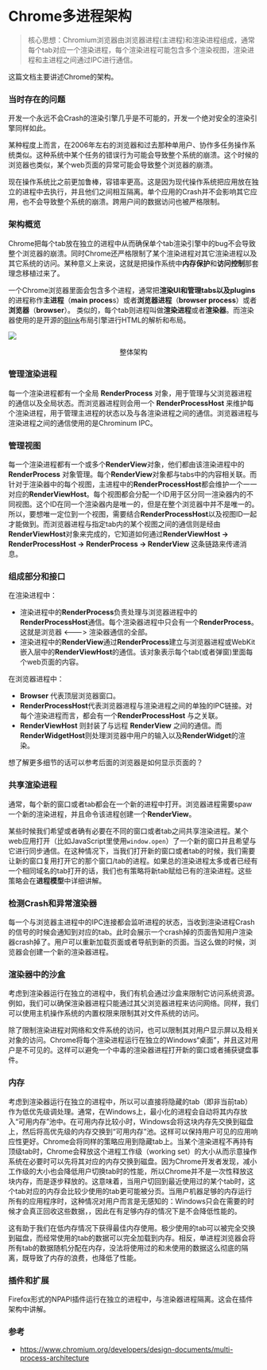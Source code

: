# Chrome多进程架构

> 核心思想：Chromium浏览器由浏览器进程(主进程)和渲染进程组成，通常每个tab对应一个渲染进程，每个渲染进程可能包含多个渲染视图，渲染进程和主进程之间通过IPC进行通信。

这篇文档主要讲述Chrome的架构。

### 当时存在的问题

开发一个永远不会Crash的渲染引擎几乎是不可能的，开发一个绝对安全的渲染引擎同样如此。

某种程度上而言，在2006年左右的浏览器和过去那种单用户、协作多任务操作系统类似。这种系统中某个任务的错误行为可能会导致整个系统的崩溃。这个时候的浏览器也类似，某个web页面的异常可能会导致整个浏览器的崩溃。

现在操作系统比之前更加鲁棒，容错率更高。这是因为现代操作系统把应用放在独立的进程中去执行，并且他们之间相互隔离。单个应用的Crash并不会影响其它应用，也不会导致整个系统的崩溃。跨用户间的数据访问也被严格限制。

### 架构概览
Chrome把每个tab放在独立的进程中从而确保单个tab渲染引擎中的bug不会导致整个浏览器的崩溃。同时Chrome还严格限制了某个渲染进程对其它渲染进程以及其它系统的访问。某种意义上来说，这就是把操作系统中**内存保护**和**访问控制**那套理念移植过来了。

一个Chrome浏览器里面会包含多个进程，通常把**渲染UI和管理tabs以及plugins**的进程称作**主进程**（**main proces**s）或者**浏览器进程**（**browser process**）或者**浏览器**（**browser**）。
类似的，每个tab则进程叫做**渲染进程**或者**渲染器**。而渲染器使用的是开源的[Blink](https://www.chromium.org/blink)布局引擎进行HTML的解析和布局。

![](https://mmbiz.qpic.cn/mmbiz_png/XsgEbl9Edmn1FQ6ZGu68HY3gqmxcKoRibbe0Y6H8WB0ibdhLUibfCd7hQUzxVkvlLb2S8BTdbrP2cdUCeMO5OecAw/0)
<center>整体架构</center>

### 管理渲染进程
每一个渲染进程都有一个全局 **RenderProcess** 对象，用于管理与父浏览器进程的通信以及全局状态。而浏览器进程则会用一个 **RenderProcessHost** 来维护每个渲染进程，用于管理主进程的状态以及与各渲染进程之间的通信。浏览器进程与渲染进程之间的通信使用的是Chrominum IPC。

### 管理视图
每一个渲染进程都有一个或多个**RenderView**对象，他们都由该渲染进程中的**RenderProcess** 对象管理。每个**RenderView**对象都与tabs中的内容相关联。而针对于渲染器中的每个视图，主进程中的**RenderProcessHost**都会维护一个一一对应的**RenderViewHost**。每个视图都会分配一个ID用于区分同一渲染器内的不同视图。这个ID在同一个渲染器内是唯一的，但是在整个浏览器中并不是唯一的。所以，要想唯一定位到一个视图，需要结合**RenderProcessHost**以及视图ID一起才能做到。而浏览器进程与指定tab内的某个视图之间的通信则是经由**RenderViewHost**对象来完成的，它知道如何通过**RenderViewHost -> RenderProcessHost   -> RenderProcess -> RenderView**  这条链路来传递消息。

### 组成部分和接口

在渲染进程中：

- 渲染进程中的**RenderProcess**负责处理与浏览器进程中的**RenderProcessHost**通信。每个渲染器进程中只会有一个**RenderProcess**。这就是浏览器 <---> 渲染器通信的全部。
- 渲染进程中的**RenderView**通过**RenderProcess**建立与浏览器进程或WebKit嵌入层中的**RenderViewHost**的通信。该对象表示每个tab(或者弹窗)里面每个web页面的内容。

在浏览器进程中：

- **Browser** 代表顶层浏览器窗口。
- **RenderProcessHost**代表浏览器进程与渲染进程之间的单独的IPC链接。对每个渲染进程而言，都会有一个**RenderProcessHost** 与之关联。
- **RenderViewHost** 则封装了与远程 **RenderView** 之间的通信。而**RenderWidgetHost**则处理浏览器中用户的输入以及**RenderWidget**的渲染。

想了解更多细节的话可以参考后面的浏览器是如何显示页面的？

### 共享渲染进程
通常，每个新的窗口或者tab都会在一个新的进程中打开。浏览器进程需要spaw一个新的渲染进程，并且命令该进程创建一个**RenderView**。

某些时候我们希望或者确有必要在不同的窗口或者tab之间共享渲染进程。某个web应用打开（比如JavaScript里使用`window.open`）了一个新的窗口并且希望与它进行同步通信。在这种情况下，当我们打开新的窗口或者tab的时候，我们需要让新的窗口复用打开它的那个窗口/tab的进程。如果总的渲染进程太多或者已经有一个相同域名的tab打开的话，我们也有策略将新tab赋给已有的渲染进程。这些策略会在**进程模型**中详细讲解。

### 检测Crash和异常渲染器
每一个与浏览器主进程中的IPC连接都会监听进程的状态，当收到渲染进程Crash的信号的时候会通知到对应的tab。此时会展示一个crash掉的页面告知用户渲染器crash掉了。用户可以重新加载页面或者导航到新的页面。当这么做的时候，浏览器会创建一个新的渲染器进程。


### 渲染器中的沙盒

考虑到渲染器运行在独立的进程中，我们有机会通过沙盒来限制它访问系统资源。例如，我们可以确保渲染器进程只能通过其父浏览器进程来访问网络。同样，我们可以使用主机操作系统的内置权限来限制其对文件系统的访问。

除了限制渲染进程对网络和文件系统的访问，也可以限制其对用户显示屏以及相关对象的访问。Chrome将每个渲染进程运行在独立的Windows“桌面”，并且这对用户是不可见的。这样可以避免一个中毒的渲染器进程打开新的窗口或者捕获键盘事件。

### 内存
考虑到渲染器运行在独立的进程中，所以可以直接将隐藏的tab（即非当前tab）作为低优先级调处理。通常，在Windows上，最小化的进程会自动将其内存放入“可用内存”池中。在可用内存比较小时，Windows会将这块内存先交换到磁盘上，然后将高优先级的内存交换到“可用内存”池。这样可以保持用户可见的应用响应性更好。Chrome会将同样的策略应用到隐藏tab上。当某个渲染进程不再持有顶级tab时，Chrome会释放这个进程工作级（working set）的大小从而示意操作系统在必要时可以先将其对应的内存交换到磁盘。因为Chrome开发者发现，减小工作级的大小也会降低用户切换tab时的性能，所以Chrome并不是一次性释放这块内存，而是逐步释放的。这意味着，当用户切回到最近使用过的某个tab时，这个tab对应的内存会比较少使用的tab更可能被分页。当用户机器足够的内存运行所有的应用程序时，这种情况对用户而言是无感知的：Windows只会在需要的时候才会真正回收这些数据，，因此在有足够内存的情况下是不会降低性能的。

这有助于我们在低内存情况下获得最佳内存使用。极少使用的tab可以被完全交换到磁盘，而经常使用的tab的数据可以完全加载到内存。相反，单进程浏览器会将所有tab的数据随机分配在内存，没法将使用过的和未使用的数据这么彻底的隔离，既导致了内存的浪费，也降低了性能。

### 插件和扩展
Firefox形式的NPAPI插件运行在独立的进程中，与渲染器进程隔离。这会在插件架构中讲解。


### 参考

- https://www.chromium.org/developers/design-documents/multi-process-architecture

